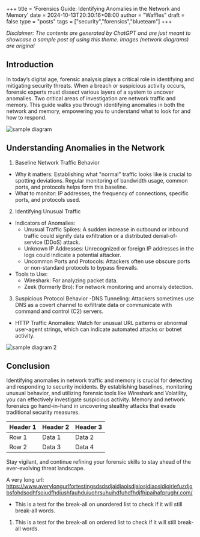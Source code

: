 +++
title = 'Forensics Guide: Identifying Anomalies in the Network and Memory'
date = 2024-10-13T20:30:16+08:00
author = "Waffles"
draft = false
type = "posts"
tags = ["security","forensics","blueteam"]
+++

_Disclaimer: The contents are generated by ChatGPT and are just meant to showcase a sample post of using this theme._
_Images (network diagrams) are original_

## Introduction
In today’s digital age, forensic analysis plays a critical role in identifying and mitigating security threats. When a breach or suspicious activity occurs, forensic experts must dissect various layers of a system to uncover anomalies. Two critical areas of investigation are network traffic and memory. This guide walks you through identifying anomalies in both the network and memory, empowering you to understand what to look for and how to respond.

![sample diagram](/sample_diagram.jpg)

## Understanding Anomalies in the Network
1. Baseline Network Traffic Behavior
- Why it matters: Establishing what "normal" traffic looks like is crucial to spotting deviations. Regular monitoring of bandwidth usage, common ports, and protocols helps form this baseline.
- What to monitor: IP addresses, the frequency of connections, specific ports, and protocols used.
2. Identifying Unusual Traffic
- Indicators of Anomalies:
    - Unusual Traffic Spikes: A sudden increase in outbound or inbound traffic could signify data exfiltration or a distributed denial-of-service (DDoS) attack.
    - Unknown IP Addresses: Unrecognized or foreign IP addresses in the logs could indicate a potential attacker.
    - Uncommon Ports and Protocols: Attackers often use obscure ports or non-standard protocols to bypass firewalls.
- Tools to Use:
    - Wireshark: For analyzing packet data.
    - Zeek (formerly Bro): For network monitoring and anomaly detection.
3. Suspicious Protocol Behavior
-DNS Tunneling: Attackers sometimes use DNS as a covert channel to exfiltrate data or communicate with command and control (C2) servers.
- HTTP Traffic Anomalies: Watch for unusual URL patterns or abnormal user-agent strings, which can indicate automated attacks or botnet activity.

![sample diagram 2](/sample_diagram_2.jpg)

## Conclusion
Identifying anomalies in network traffic and memory is crucial for detecting and responding to security incidents. By establishing baselines, monitoring unusual behavior, and utilizing forensic tools like Wireshark and Volatility, you can effectively investigate suspicious activity. Memory and network forensics go hand-in-hand in uncovering stealthy attacks that evade traditional security measures.

| Header 1 | Header 2 | Header 3 |
|----------|----------|----------|
| Row 1    | Data 1   | Data 2   |
| Row 2    | Data 3   | Data 4   |

Stay vigilant, and continue refining your forensic skills to stay ahead of the ever-evolving threat landscape.

A very long url: https://www.averylongurlfortestingsdsdsdjaidjaoisdjaiosjdiaosjdiojriefuzdjobsfohdsodhfsoiudfhdiushfauhduiuohrsuhuihdfuhdfhdjfhjpaihafprughr.com/

- This is a test for the break-all on unordered list to check if it will still break-all words.
1. This is a test for the break-all on ordered list to check if it will still break-all words.